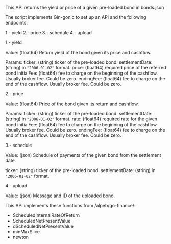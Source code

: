 This API returns the yield or price of a given pre-loaded bond in bonds.json

The script implements Gin-gonic to set up an API and the following endpoints:

1.- yield
2.- price
3.- schedule
4.- upload

1.- yield 

Value: (float64) Return yield of the bond given its price and cashflow.

Params:
  ticker: (string) ticker of the pre-loaded bond.
  settlementDate: (string) in `"2006-01-02"` format. 
  price: (float64) required price of the referred bond
  initialFee: (float64) fee to charge on the beginning of the cashflow. Usually broker fee. Could be zero.
  endingFee: (float64) fee to charge on the end of the cashflow. Usually broker fee. Could be zero.
  
 2.- price
 
 Value: (float64) Price of the bond given its return and cashflow.
 
 Params:
  ticker: (string) ticker of the pre-loaded bond.
  settlementDate: (string) in `"2006-01-02"` format. 
  rate: (float64) required rate for the given bond
  initialFee: (float64) fee to charge on the beginning of the cashflow. Usually broker fee. Could be zero.
  endingFee: (float64) fee to charge on the end of the cashflow. Usually broker fee. Could be zero.
  
 3.- schedule
 
 Value: (json) Schedule of payments of the given bond from the settlement date.
 
  ticker: (string) ticker of the pre-loaded bond.
  settlementDate: (string) in `"2006-01-02"` format.
 
4.- upload

Value: (json) Message and ID of the uploaded bond.

This API implements these functions from /alpeb/go-finance/:

- ScheduledInternalRateOfReturn
- ScheduledNetPresentValue
- dScheduledNetPresentValue
- minMaxSlice
- newton
 
 
 
